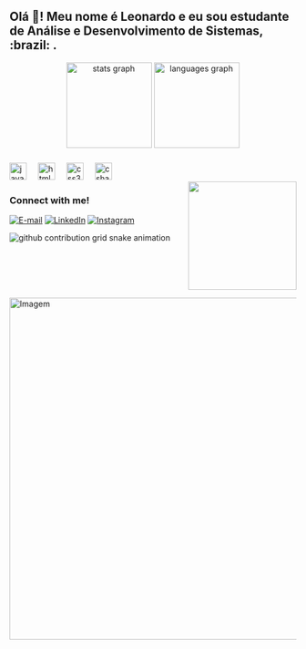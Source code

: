 <h2 align="left">Olá 👋! Meu nome é Leonardo e eu sou estudante de Análise e Desenvolvimento de Sistemas, :brazil: .</h2>

<div align="center">
  <img src="https://github-readme-stats.vercel.app/api?username=LeonardoNeres&hide_title=false&hide_rank=false&show_icons=true&include_all_commits=true&count_private=true&disable_animations=false&theme=dracula&locale=en&hide_border=false" height="150" alt="stats graph"  />
  <img src="https://github-readme-stats.vercel.app/api/top-langs?username=LeonardoNeres&locale=en&hide_title=false&layout=compact&card_width=320&langs_count=5&theme=dracula&hide_border=false" height="150" alt="languages graph"  />
</div>

###

<div align="left">
  <img src="https://cdn.jsdelivr.net/gh/devicons/devicon/icons/javascript/javascript-original.svg" height="30" alt="javascript logo"  />
  <img width="12" />
  <img src="https://cdn.jsdelivr.net/gh/devicons/devicon/icons/html5/html5-original.svg" height="30" alt="html5 logo"  />
  <img width="12" />
  <img src="https://cdn.jsdelivr.net/gh/devicons/devicon/icons/css3/css3-original.svg" height="30" alt="css3 logo"  />
  <img width="12" />
  <img src="https://cdn.jsdelivr.net/gh/devicons/devicon/icons/csharp/csharp-original.svg" height="30" alt="csharp logo"  />
</div>

<img align="right" alt="" height="190px" src="./src/study.gif">

<h3 align="left">Connect with me!</h3>


[![E-mail](https://img.shields.io/badge/-Email-000?style=for-the-badge&logo=microsoft-outlook&logoColor=FF00F6&color:FFF)](mailto:leonardo.neres2010@gmail.com)
[![LinkedIn](https://img.shields.io/badge/-LinkedIn-000?style=for-the-badge&logo=linkedin&logoColor=FF00F6&color:FFF)](https://www.linkedin.com/in/leonardo-neres-31597934a/)
[![Instagram](https://img.shields.io/badge/-Instagram-000?style=for-the-badge&logo=instagram&logoColor=FF00F6&color:FFF)](https://www.instagram.com/nereslf/)


<picture align="center">
  <source media="(prefers-color-scheme: dark)" srcset="https://raw.githubusercontent.com/GustavoButzge/GustavoButzge/output/github-contribution-grid-snake-dark.svg">
  <source media="(prefers-color-scheme: light)" srcset="https://raw.githubusercontent.com/GustavoButzge/GustavoButzge/output/github-contribution-grid-snake-dark.svg">
  <img align="center" alt="github contribution grid snake animation" src="https://raw.githubusercontent.com/mari4souza/GustavoButzge/output/github-contribution-grid-snake.svg">
</picture>


<br clear="both">


<!-- GIF -->
<p align="left">
  <img align="center" src="https://github.com/VariableBee/VariableBee/assets/77739311/4e9f41af-6b57-49a7-b15a-74322e96b4d7" alt="Imagem" width=" 900px" height ="600px"> 
</p>

